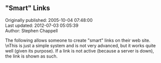 ## "Smart" Links  
Originally published: 2005-10-04 07:48:00  
Last updated: 2012-07-03 05:05:39  
Author: Stephen Chappell  
  
The following allows someone to create "smart" links on their web site.\nThis is just a simple system and is not very advanced, but it works quite well (given its purpose). If a link is not active (because a server is down), the link is shown as such.